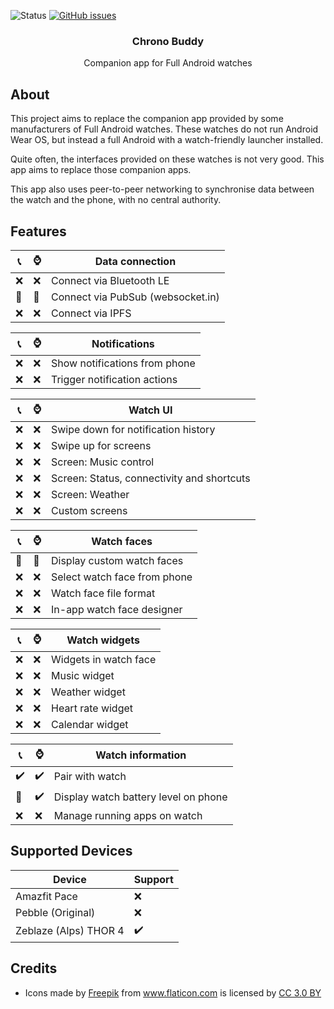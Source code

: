 ![Status](https://img.shields.io/badge/status-broken-red.svg)
[![GitHub issues](https://img.shields.io/github/issues/jjv360/chrono-buddy.svg)](https://github.com/jjv360/chrono-buddy/issues)

<h3 align="center">Chrono Buddy</h3>
<p align="center">Companion app for Full Android watches</p>

## About

This project aims to replace the companion app provided by some manufacturers of Full Android watches. These watches do not run Android Wear OS, but instead a full Android with a watch-friendly launcher installed.

Quite often, the interfaces provided on these watches is not very good. This app aims to replace those companion apps.

This app also uses peer-to-peer networking to synchronise data between the watch and the phone, with no central authority.

## Features

📞 | ⌚  | Data connection
---|-----|----------------------
❌ | ❌ | Connect via Bluetooth LE
🔨 | 🔨 | Connect via PubSub (websocket.in)
❌ | ❌ | Connect via IPFS

📞 | ⌚  | Notifications
---|-----|---------------------
❌ | ❌ | Show notifications from phone
❌ | ❌ | Trigger notification actions

📞 | ⌚  | Watch UI
---|-----|---------------------
❌ | ❌ | Swipe down for notification history
❌ | ❌ | Swipe up for screens
❌ | ❌ | Screen: Music control
❌ | ❌ | Screen: Status, connectivity and shortcuts
❌ | ❌ | Screen: Weather
❌ | ❌ | Custom screens

📞 | ⌚  | Watch faces
---|-----|---------------------
🔨 | 🔨 | Display custom watch faces
❌ | ❌ | Select watch face from phone
❌ | ❌ | Watch face file format
❌ | ❌ | In-app watch face designer

📞 | ⌚  | Watch widgets
---|-----|---------------------
❌ | ❌ | Widgets in watch face
❌ | ❌ | Music widget
❌ | ❌ | Weather widget
❌ | ❌ | Heart rate widget
❌ | ❌ | Calendar widget

📞 | ⌚  | Watch information
---|-----|---------------------
✔️ | ✔️ | Pair with watch
🔨 | ✔️ | Display watch battery level on phone
❌ | ❌ | Manage running apps on watch

## Supported Devices

Device                          | Support
--------------------------------|---------------
Amazfit Pace                    | ❌
Pebble (Original)               | ❌
Zeblaze (Alps) THOR 4           | ✔️

## Credits

- <div>Icons made by <a href="https://www.freepik.com/?__hstc=57440181.c69de552be290b2c9948ead52a416e93.1556303332235.1558264572483.1559375338564.8&__hssc=57440181.3.1559375338564&__hsfp=2080394937" title="Freepik">Freepik</a> from <a href="https://www.flaticon.com/" 			    title="Flaticon">www.flaticon.com</a> is licensed by <a href="http://creativecommons.org/licenses/by/3.0/" 			    title="Creative Commons BY 3.0" target="_blank">CC 3.0 BY</a></div>
